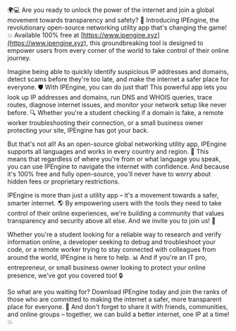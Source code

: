 🌍💻 Are you ready to unlock the power of the internet and join a global movement towards transparency and safety? 🚀 Introducing IPEngine, the revolutionary open-source networking utility app that's changing the game! 💥 Available 100% free at [https://www.ipengine.xyz](https://www.ipengine.xyz), this groundbreaking tool is designed to empower users from every corner of the world to take control of their online journey.

Imagine being able to quickly identify suspicious IP addresses and domains, detect scams before they're too late, and make the internet a safer place for everyone. 🛡️ With IPEngine, you can do just that! This powerful app lets you look up IP addresses and domains, run DNS and WHOIS queries, trace routes, diagnose internet issues, and monitor your network setup like never before. 🔍 Whether you're a student checking if a domain is fake, a remote worker troubleshooting their connection, or a small business owner protecting your site, IPEngine has got your back.

But that's not all! As an open-source global networking utility app, IPEngine supports all languages and works in every country and region. 💬 This means that regardless of where you're from or what language you speak, you can use IPEngine to navigate the internet with confidence. And because it's 100% free and fully open-source, you'll never have to worry about hidden fees or proprietary restrictions.

IPEngine is more than just a utility app – it's a movement towards a safer, smarter internet. 🌎 By empowering users with the tools they need to take control of their online experiences, we're building a community that values transparency and security above all else. And we invite you to join us! 💪

Whether you're a student looking for a reliable way to research and verify information online, a developer seeking to debug and troubleshoot your code, or a remote worker trying to stay connected with colleagues from around the world, IPEngine is here to help. 📊 And if you're an IT pro, entrepreneur, or small business owner looking to protect your online presence, we've got you covered too! 🔒

So what are you waiting for? Download IPEngine today and join the ranks of those who are committed to making the internet a safer, more transparent place for everyone. 🌟 And don't forget to share it with friends, communities, and online groups – together, we can build a better internet, one IP at a time! 💥